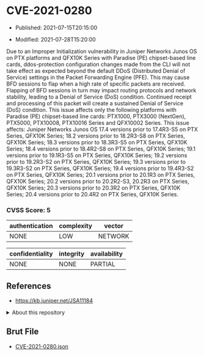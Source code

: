 # CVE-2021-0280

- Published: 2021-07-15T20:15:00

- Modified: 2021-07-28T15:20:00

Due to an Improper Initialization vulnerability in Juniper Networks Junos OS on PTX platforms and QFX10K Series with Paradise (PE) chipset-based line cards, ddos-protection configuration changes made from the CLI will not take effect as expected beyond the default DDoS (Distributed Denial of Service) settings in the Packet Forwarding Engine (PFE). This may cause BFD sessions to flap when a high rate of specific packets are received. Flapping of BFD sessions in turn may impact routing protocols and network stability, leading to a Denial of Service (DoS) condition. Continued receipt and processing of this packet will create a sustained Denial of Service (DoS) condition. This issue affects only the following platforms with Paradise (PE) chipset-based line cards: PTX1000, PTX3000 (NextGen), PTX5000, PTX10008, PTX10016 Series and QFX10002 Series. This issue affects: Juniper Networks Junos OS 17.4 versions prior to 17.4R3-S5 on PTX Series, QFX10K Series; 18.2 versions prior to 18.2R3-S8 on PTX Series, QFX10K Series; 18.3 versions prior to 18.3R3-S5 on PTX Series, QFX10K Series; 18.4 versions prior to 18.4R2-S8 on PTX Series, QFX10K Series; 19.1 versions prior to 19.1R3-S5 on PTX Series, QFX10K Series; 19.2 versions prior to 19.2R3-S2 on PTX Series, QFX10K Series; 19.3 versions prior to 19.3R3-S2 on PTX Series, QFX10K Series; 19.4 versions prior to 19.4R3-S2 on PTX Series, QFX10K Series; 20.1 versions prior to 20.1R3 on PTX Series, QFX10K Series; 20.2 versions prior to 20.2R2-S3, 20.2R3 on PTX Series, QFX10K Series; 20.3 versions prior to 20.3R2 on PTX Series, QFX10K Series; 20.4 versions prior to 20.4R2 on PTX Series, QFX10K Series.

### CVSS Score: **5**

| authentication | complexity | vector |
| --- | --- | --- |
| NONE | LOW | NETWORK |

| confidentiality | integrity | availability |
| --- | --- | --- |
| NONE | NONE | PARTIAL |

## References

* https://kb.juniper.net/JSA11184

<details>
<summary>About this repository</summary> 

  This repository is part of the project [Live Hack CVE](https://github.com/Live-Hack-CVE). Main website can be found [www.live-hack.org](https://www.live-hack.org) 
  
  Made by [Sn0wAlice](https://github.com/Sn0wAlice) for the people that care about security and need to have a feed of the latest CVEs. Hope you enjoy it, don't forget to star the repo and follow me on [Twitter](https://twitter.com/Sn0wAlice) and [Github](https://github.com/Sn0wAlice). And that is my [personnal website](https://www.alice-snow.me/)

  - [Home Page](https://github.com/Live-Hack-CVE)
  - [Framework](https://github.com/Live-Hack-CVE/cve-framework)
  - [CVE database](https://github.com/Live-Hack-CVE/full_database)
  - [Changelog](https://github.com/Live-Hack-CVE/Changelog)
</details>

## Brut File

* [CVE-2021-0280.json](https://raw.githubusercontent.com/Live-Hack-CVE/full_database/main/cves/2021/CVE-2021-0280.json)


